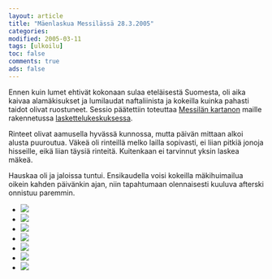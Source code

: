 ```yaml
--- 
layout: article 
title: "Mäenlaskua Messilässä 28.3.2005" 
categories: 
modified: 2005-03-11 
tags: [ulkoilu]
toc: false 
comments: true 
ads: false 
--- 
```


Ennen kuin lumet ehtivät kokonaan sulaa eteläisestä Suomesta, oli aika
kaivaa alamäkisukset ja lumilaudat naftaliinista ja kokeilla kuinka
pahasti taidot olivat ruostuneet. Sessio päätettiin toteuttaa [Messilän
kartanon](http://www.muuka.com/finnishpumpkin/manor/m/memem/manor_memem_fi.html)
maille rakennetussa [laskettelukeskuksessa](http://www.messila.fi/).

Rinteet olivat aamusella hyvässä kunnossa, mutta päivän mittaan alkoi
alusta puuroutua. Väkeä oli rinteillä melko lailla sopivasti, ei liian
pitkiä jonoja hisseille, eikä liian täysiä rinteitä. Kuitenkaan ei
tarvinnut yksin laskea mäkeä.

Hauskaa oli ja jaloissa tuntui. Ensikaudella voisi kokeilla
mäkihuimailua oikein kahden päivänkin ajan, niin tapahtumaan
olennaisesti kuuluva afterski onnistuu paremmin.

<div class="image-gallery">

-   [![](/Media/Default/ImageGalleries/messila-28.3.2005/Thumbnails/luokittelematonlaskettelu20050328_01b.jpg)](/Media/Default/ImageGalleries/messila-28.3.2005/luokittelematonlaskettelu20050328_01b.jpg)
-   [![](/Media/Default/ImageGalleries/messila-28.3.2005/Thumbnails/luokittelematonlaskettelu20050328_02b.jpg)](/Media/Default/ImageGalleries/messila-28.3.2005/luokittelematonlaskettelu20050328_02b.jpg)
-   [![](/Media/Default/ImageGalleries/messila-28.3.2005/Thumbnails/luokittelematonlaskettelu20050328_03b.jpg)](/Media/Default/ImageGalleries/messila-28.3.2005/luokittelematonlaskettelu20050328_03b.jpg)
-   [![](/Media/Default/ImageGalleries/messila-28.3.2005/Thumbnails/luokittelematonlaskettelu20050328_04b.jpg)](/Media/Default/ImageGalleries/messila-28.3.2005/luokittelematonlaskettelu20050328_04b.jpg)
-   [![](/Media/Default/ImageGalleries/messila-28.3.2005/Thumbnails/luokittelematonlaskettelu20050328_05b.jpg)](/Media/Default/ImageGalleries/messila-28.3.2005/luokittelematonlaskettelu20050328_05b.jpg)
-   [![](/Media/Default/ImageGalleries/messila-28.3.2005/Thumbnails/luokittelematonlaskettelu20050328_06b.jpg)](/Media/Default/ImageGalleries/messila-28.3.2005/luokittelematonlaskettelu20050328_06b.jpg)
-   [![](/Media/Default/ImageGalleries/messila-28.3.2005/Thumbnails/luokittelematonlaskettelu20050328_07b.jpg)](/Media/Default/ImageGalleries/messila-28.3.2005/luokittelematonlaskettelu20050328_07b.jpg)

</div>
